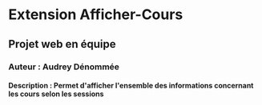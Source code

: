 # Extension Afficher-Cours
## Projet web en équipe
### Auteur : Audrey Dénommée
#### Description : Permet d'afficher l'ensemble des informations concernant les cours selon les sessions